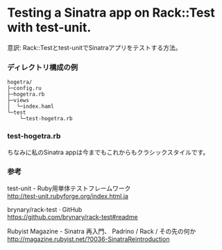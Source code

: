 # Testing a Sinatra app on Rack::Test with test-unit.

意訳: Rack::Testとtest-unitでSinatraアプリをテストする方法。

### ディレクトリ構成の例

    hogetra/
    ├─config.ru
    ├─hogetra.rb
    ├─views
    │  └─index.haml
    └─test
        └─test-hogetra.rb

### test-hogetra.rb

<script src="https://gist.github.com/myokoym/5764563.js"></script>

ちなみに私のSinatra appは今までもこれからもクラシックスタイルです。

### 参考

test-unit - Ruby用単体テストフレームワーク<br />
http://test-unit.rubyforge.org/index.html.ja

brynary/rack-test · GitHub<br />
https://github.com/brynary/rack-test#readme

Rubyist Magazine - Sinatra 再入門、 Padrino / Rack / その先の何か<br />
http://magazine.rubyist.net/?0036-SinatraReintroduction
